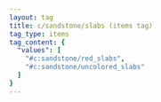 ```yaml
---
layout: tag
title: c/sandstone/slabs (items tag)
tag_type: items
tag_content: {
  "values": [
    "#c:sandstone/red_slabs",
    "#c:sandstone/uncolored_slabs"
  ]
}
---
```

